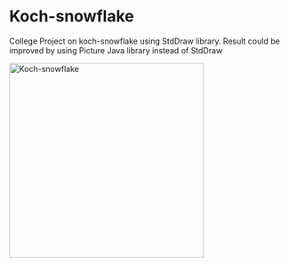 # Koch-snowflake

College Project on koch-snowflake using StdDraw library.
Result could be improved by using Picture Java library instead of StdDraw

<img src="Koch-snowflake.png.gif" alt="Koch-snowflake" width="350">

